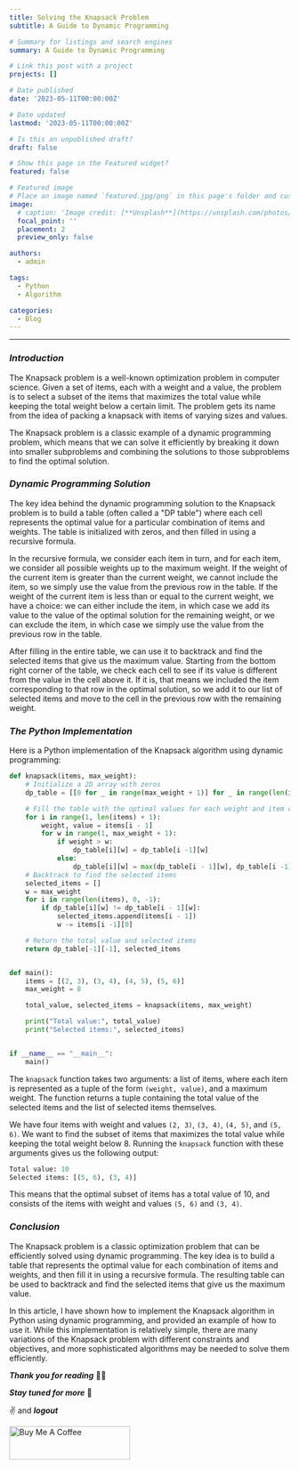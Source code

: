 ```yaml
---
title: Solving the Knapsack Problem
subtitle: A Guide to Dynamic Programming

# Summary for listings and search engines
summary: A Guide to Dynamic Programming

# Link this post with a project
projects: []

# Date published
date: '2023-05-11T00:00:00Z'

# Date updated
lastmod: '2023-05-11T00:00:00Z'

# Is this an unpublished draft?
draft: false

# Show this page in the Featured widget?
featured: false

# Featured image
# Place an image named `featured.jpg/png` in this page's folder and customize its options here.
image:
  # caption: 'Image credit: [**Unsplash**](https://unsplash.com/photos/CpkOjOcXdUY)'
  focal_point: ''
  placement: 2
  preview_only: false

authors:
  - admin

tags:
  - Python
  - Algorithm

categories:
  - Blog
---
```


---

### ***Introduction***

The Knapsack problem is a well-known optimization problem in computer science. Given a set of items, each with a weight and a value, the problem is to select a subset of the items that maximizes the total value while keeping the total weight below a certain limit. The problem gets its name from the idea of packing a knapsack with items of varying sizes and values.

The Knapsack problem is a classic example of a dynamic programming problem, which means that we can solve it efficiently by breaking it down into smaller subproblems and combining the solutions to those subproblems to find the optimal solution.

### ***Dynamic Programming Solution***

The key idea behind the dynamic programming solution to the Knapsack problem is to build a table (often called a "DP table") where each cell represents the optimal value for a particular combination of items and weights. The table is initialized with zeros, and then filled in using a recursive formula.

In the recursive formula, we consider each item in turn, and for each item, we consider all possible weights up to the maximum weight. If the weight of the current item is greater than the current weight, we cannot include the item, so we simply use the value from the previous row in the table. If the weight of the current item is less than or equal to the current weight, we have a choice: we can either include the item, in which case we add its value to the value of the optimal solution for the remaining weight, or we can exclude the item, in which case we simply use the value from the previous row in the table.

After filling in the entire table, we can use it to backtrack and find the selected items that give us the maximum value. Starting from the bottom right corner of the table, we check each cell to see if its value is different from the value in the cell above it. If it is, that means we included the item corresponding to that row in the optimal solution, so we add it to our list of selected items and move to the cell in the previous row with the remaining weight.

### ***The Python Implementation***

Here is a Python implementation of the Knapsack algorithm using dynamic programming:

```python
def knapsack(items, max_weight):
    # Initialize a 2D array with zeros
    dp_table = [[0 for _ in range(max_weight + 1)] for _ in range(len(items) + 1)]

    # Fill the table with the optimal values for each weight and item combination
    for i in range(1, len(items) + 1):
        weight, value = items[i - 1]
        for w in range(1, max_weight + 1):
            if weight > w:
                dp_table[i][w] = dp_table[i -1][w]
            else:
                dp_table[i][w] = max(dp_table[i - 1][w], dp_table[i -1][w - weight] + value)
    # Backtrack to find the selected items
    selected_items = []
    w = max_weight
    for i in range(len(items), 0, -1):
        if dp_table[i][w] != dp_table[i - 1][w]:
            selected_items.append(items[i - 1])
            w -= items[i -1][0]

    # Return the total value and selected items
    return dp_table[-1][-1], selected_items


def main():
    items = [(2, 3), (3, 4), (4, 5), (5, 6)]
    max_weight = 8

    total_value, selected_items = knapsack(items, max_weight)

    print("Total value:", total_value)
    print("Selected items:", selected_items)


if __name__ == "__main__":
    main()
```

The `knapsack` function takes two arguments: a list of items, where each item is represented as a tuple of the form `(weight, value)`, and a maximum weight. The function returns a tuple containing the total value of the selected items and the list of selected items themselves.

We have four items with weight and values `(2, 3)`, `(3, 4)`, `(4, 5)`, and `(5, 6)`. We want to find the subset of items that maximizes the total value while keeping the total weight below 8. Running the `knapsack` function with these arguments gives us the following output:

```python
Total value: 10
Selected items: [(5, 6), (3, 4)]
```

This means that the optimal subset of items has a total value of 10, and consists of the items with weight and values `(5, 6)` and `(3, 4)`.

### ***Conclusion***

The Knapsack problem is a classic optimization problem that can be efficiently solved using dynamic programming. The key idea is to build a table that represents the optimal value for each combination of items and weights, and then fill it in using a recursive formula. The resulting table can be used to backtrack and find the selected items that give us the maximum value.

In this article, I have shown how to implement the Knapsack algorithm in Python using dynamic programming, and provided an example of how to use it. While this implementation is relatively simple, there are many variations of the Knapsack problem with different constraints and objectives, and more sophisticated algorithms may be needed to solve them efficiently.

***Thank you for reading*** 🧑‍💻

***Stay tuned for more*** 🚀

✌️ and ***logout***

<a href="https://www.buymeacoffee.com/k1lgor" target="_blank">
<img src="https://cdn.buymeacoffee.com/buttons/v2/default-yellow.png" alt="Buy Me A Coffee" style="height: 60px !important;width: 217px !important;" >
</a>
